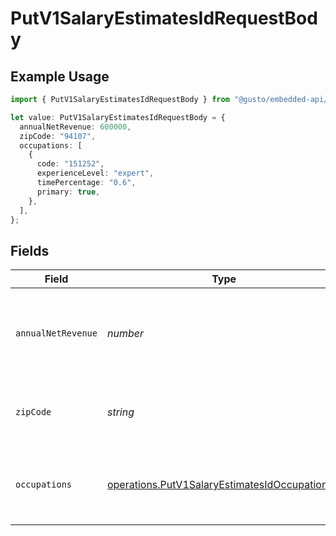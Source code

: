 # PutV1SalaryEstimatesIdRequestBody

## Example Usage

```typescript
import { PutV1SalaryEstimatesIdRequestBody } from "@gusto/embedded-api/models/operations/putv1salaryestimatesid.js";

let value: PutV1SalaryEstimatesIdRequestBody = {
  annualNetRevenue: 600000,
  zipCode: "94107",
  occupations: [
    {
      code: "151252",
      experienceLevel: "expert",
      timePercentage: "0.6",
      primary: true,
    },
  ],
};
```

## Fields

| Field                                                                                                          | Type                                                                                                           | Required                                                                                                       | Description                                                                                                    | Example                                                                                                        |
| -------------------------------------------------------------------------------------------------------------- | -------------------------------------------------------------------------------------------------------------- | -------------------------------------------------------------------------------------------------------------- | -------------------------------------------------------------------------------------------------------------- | -------------------------------------------------------------------------------------------------------------- |
| `annualNetRevenue`                                                                                             | *number*                                                                                                       | :heavy_check_mark:                                                                                             | The annual net revenue of the business (must be greater than 0)                                                | 600000                                                                                                         |
| `zipCode`                                                                                                      | *string*                                                                                                       | :heavy_check_mark:                                                                                             | The ZIP code for location-based salary calculations                                                            | 94107                                                                                                          |
| `occupations`                                                                                                  | [operations.PutV1SalaryEstimatesIdOccupations](../../models/operations/putv1salaryestimatesidoccupations.md)[] | :heavy_check_mark:                                                                                             | Array of occupations. Time percentages must sum to 100%.                                                       |                                                                                                                |